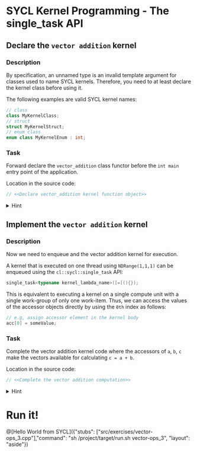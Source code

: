 # SYCL Kernel Programming - The single_task API

## Declare the `vector addition` kernel

### Description

By specification, an unnamed type is an invalid template argument for classes used to name SYCL kernels. Therefore, you need to at least declare the kernel class before using it.

The following examples are valid SYCL kernel names:

```cpp
// class
class MyKernelClass;
// struct
struct MyKernelStruct;
// enum class
enum class MyKernelEnum : int;
```

### Task

Forward declare the `vector_addition` class functor before the `int main` entry point of the application.

Location in the source code:

```cpp
// <<Declare vector_addition kernel function object>>
```

<details><summary>Hint</summary>
<p>

```cpp
class vector_addition;
```

</p>
</details>

## Implement the `vector addition` kernel

### Description

Now we need to enqueue and the vector addition kernel for execution.

A kernel that is executed on one thread using `NDRange(1,1,1)` can be enqueued using the `cl::sycl::single_task` API:

```cpp
single_task<typename kernel_lambda_name>([=](){});
```

This is equivalent to executing a kernel on a single compute unit with a single work-group of only one work-item. Thus, we can access the values of the accessor objects directly by using the `0th` index as follows:

```cpp
// e.g, assign accessor element in the kernel body
acc[0] = someValue;
```

### Task

Complete the vector addition kernel code where the accessors of `a`, `b`, `c` make the vectors available for calculating `c = a + b`.

Location in the source code:

```cpp
// <<Complete the vector addition computation>>
```

<details><summary>Hint</summary>
<p>

```cpp
c_acc[0] = a_acc[0] + b_acc[0];
```

</p>
</details>

# Run it!

@[Hello World from SYCL]({"stubs": ["src/exercises/vector-ops_3.cpp"],"command": "sh /project/target/run.sh vector-ops_3", "layout": "aside"})
